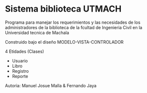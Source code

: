 # Sistema biblioteca UTMACH

Programa para manejar los requerimientos y las necesidades de los administradores de la biblioteca de la fcultad de Ingenieria Civil en la Universidad tecnica de Machala

Construido bajo el diseño MODELO-VISTA-CONTROLADOR

4 Etidades (Clases)
- Usuario
- Libro
- Registro
- Reporte

Autoria: Manuel Josue Malla & Fernando Jaya
